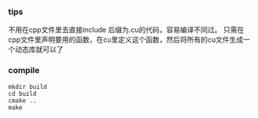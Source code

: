 ### tips
不用在cpp文件里去直接include 后缀为.cu的代码，容易编译不同过。
只需在cpp文件里声明要用的函数，在cu里定义这个函数，然后将所有的cu文件生成一个动态库就可以了

### compile
```
mkdir build
cd build
cmake ..
make
```
